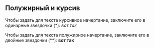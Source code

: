 ## Полужирный и курсив

Чтобы задать для текста курсивное начертание, заключите его в одинарные звездочки (*):
*вот так*

Чтобы задать для текста полужирное начертание, заключите его в двойные звездочки (**):
**вот так**
